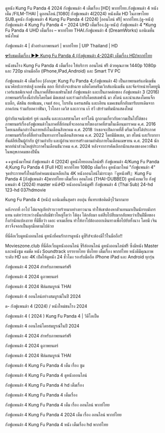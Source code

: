 ดูหนัง Kung Fu Panda 4 2024 กังฟูแพนด้า 4 เต็มเรื่อง [HD] พากย์ไทย.กังฟูแพนด้า 4 หนังเต็ม /FILM-THAI | ดูออนไลน์.[1080] กังฟูแพนด้า 4(2024) หนังเต็ม HD ในภาษาไทย SUB.ดูหนัง กังฟูแพนด้า 4 Kung Fu Panda 4 (2024) |ออนไลน์ ฟรี| พากย์ไทย.(ดู-หนัง) กังฟูแพนด้า 4 Kung Fu Panda 4 – 2024 UHD เต็มเรื่อง.(ดู-หนัง) กังฟูแพนด้า 4 *Kung Fu Panda 4 UHD เต็มเรื่อง – พากย์ไทย THAI.กังฟูแพนด้า 4 (DreamWorks) แอนิเมชั่นหนังใหม่

กังฟูแพนด้า 4 | ตัวอย่างภาพยนตร์ | พากย์ไทย | UIP Thailand | HD


[✾รับชมเต็มเรื่อง ▶▶ Kung Fu Panda 4 (กังฟูแพนด้า 4-2024) เต็มเรื่อง HD/พากย์ไทย]( https://e3r.bestmovies31.stream/th/movie/1011985/kung-fu-panda-4)


หนังชนโรง Kung Fu Panda 4 เต็มเรื่อง ให้บริการ ออนไลน์ ฟรี ด้วยคุณภาพ 1440p 1080p และ 720p ผ่านมือถือ (IPhone,IPad,Android) และ Smart TV PC

กังฟูแพนด้า 4 เต็มเรื่อง (อังกฤษ: Kung Fu Panda 4;กังฟูแพนด้า 4) เป็นภาพยนตร์แอนิเมชันแนวศิลปะการต่อสู้ แอคชั่น ตลก ที่กำลังจะเข้าฉาย ผลิตโดยดรีมเวิกส์แอนิเมชัน และจัดจำหน่ายโดยยูนิเวอร์แซลพิกเจอส์ เป็นภาคที่สี่ของแฟรนไชส์ กังฟูแพนด้า และเป็นภาคต่อของ กังฟูแพนด้า 3 (2016) ภาพยนตร์เรื่องนี้กำกับโดยไมค์ มิตเชลล์ และร่วมกำกับโดยสเตฟานี มา สไตน์ และนำแสดงโดยแจ็ก แบล็ก, ดัสติน ฮอฟแมน, เจมส์ ฮอง, ไบรอัน แครนสตัน และเอียน แมคเชนที่กลับมารับบทเดิมจากภาคก่อน ร่วมกับอควาฟินา, ไวโอลา เดวิส และกวาน เก๊ ฮวี เข้าร่วมทีมนักแสดงใหม่

ผู้กำกับเจนนิเฟอร์ ยูห์ เนลสัน และอะเลสซานโดร คาร์โลนี ถูกถามเกี่ยวกับความเป็นไปได้ของภาพยนตร์เรื่องกังฟูแพนด้าในภาคที่สี่ก่อนที่จะออกฉายใของภาคที่สามในเดือนมกราคม ค.ศ. 2016 โดยเนลสันกล่าวในภายหลังในเดือนสิงหาคม ค.ศ. 2018 ว่าเธอจะเปิดภาคที่สี่ ดรีมเวิกส์ได้ประกาศภาพยนตร์เรื่องที่สี่อย่างเป็นทางการในเดือนสิงหาคม ค.ศ. 2022 โดยมีมิตเชล, มา สไตน์ และรีเบกกา ฮันต์ลีย์เป็นผู้กำกับ ผู้ร่วมกำกับ และผู้อำนวยการสร้างตามลำดับภายในเดือนเมษายน ค.ศ. 2024 นักพากย์นำส่วนใหญ่ประกาศในเดือนธันวาคม ค.ศ. 2024 หลังจากการคัดเลือกนักแสดงของอควาฟินาในพฤษภาคมของปีนั้น

++ดูหนังมาใหม่ กังฟูแพนด้า 4 (2024) ดูหนังไทยออนไลน์ฟรี กังฟูแพนด้า 4/Kung Fu Panda 4;Kung Fu Panda 4 [Full HD] พากย์ไทย 1080p เต็มเรื่อง ดูหนังมาใหม่ "กังฟูแพนด้า 4" จุดประกายครั้งใหม่กับคำคมแน่นเหลือเกิน 4K หนังออนไลน์ไม่กระตุก『ดูหนังฟรี』Kung Fu Panda 4 [กังฟูแพนด้า 4]พากย์ไทย เต็มเรื่อง ออนไลน์ (THAI-DUBBED) ดูหนังบนเว็บ กังฟูแพนด้า 4 (2024) master หนังHD หนังออนไลน์ดูฟรี กังฟูแพนด้า 4 (Thai Sub) 24-hd 123-hd 037hdmovie

Kung Fu Panda 4 (หนัง) แอนิเมชั่นสุดฮา อบอุ่น ที่แทรกข้อคิดดีๆไว้มากมาย

หลังจากที่ อาโป ได้ผจญภัยปราบวายร้ายมาอย่างยาวนาน ทำให้เขาต้องหาตัวแทนมาเป็นนักรบมังกรแทน แต่ทว่าระหว่างนั้นกลับมีข่าวใหญ่โตว่า ไต้ลุง ได้กลับมา แต่สืบไปสืบมากลับพบว่าเป็นฝีมือของกิ้งก่านักแปลงกาย ที่มีชื่อว่า เดอะ คาเมเลี่ยน ทำให้อาโปต้องออกเดินทางเพื่อไปยับยั้งนาง โดยมี เจิน สาวจิ้งจอกเป็นลุกมือตามไปด้วย

ที่นี่คือเว็บดูหนังออนไลน์ ดูหนังที่คนรักการดูหนัง ดูซีรีส์จะต้องมีไว้ในมือถือ!!

Movieszone.club ที่นี่คือเว็บดูหนังออนไลน์ ซีรีส์ออนไลน์ ดูหนังออนไลน์ฟรี ซึ่งมีหนัง Master และหนังซูม คมชัด หนัง Soundtrack บรรยายไทย ซับไทย เต็มเรื่อง พากย์ไทย หนังดีมีคุณภาพระดับ HD และ 4K เปิดให้ดูหนัง 24 ชั่วโมง รองรับมือถือ iPhone iPad และ Android ทุกรุ่น

กังฟูแพนด้า 4 2024 สำหรับภาพยนตร์ฟรี

กังฟูแพนด้า 4 2024 ดูภาพยนตร์

กังฟูแพนด้า 4 2024 ฟิล์มสมบูรณ์ THAI

กังฟูแพนด้า 4 ออนไลน์อย่างสมบูรณ์ในปี 2024

ด- กังฟูแพนด้า 4 (2024) / หนังใหม่ชนโรง 2024

กังฟูแพนด้า 4 ( 2024 ) Kung Fu Panda 4 | วิดีโอเป็ด

กังฟูแพนด้า 4 ออนไลน์โดยสมบูรณ์ในปี 2024

กังฟูแพนด้า 4 2024 สำหรับภาพยนตร์ฟรี

กังฟูแพนด้า 4 2024 ดูภาพยนตร์

กังฟูแพนด้า 4 2024 ฟิล์มสมบูรณ์ THAI

กังฟูแพนด้า 4 Kung Fu Panda 4 เต็ม เรื่อง ซูม

กังฟูแพนด้า 4 Kung Fu Panda 4 ดูหนังออนไลน์

กังฟูแพนด้า 4 Kung Fu Panda 4 hd เต็มเรื่อง

กังฟูแพนด้า 4 Kung Fu Panda 4 เต็มเรื่อง

กังฟูแพนด้า 4 Kung Fu Panda 4 เต็ม เรื่อง ออนไลน์ พากย์ไทย

กังฟูแพนด้า 4 Kung Fu Panda 4 2024 เต็ม เรื่อง ออนไลน์ พากย์ไทย

กังฟูแพนด้า 4 Kung Fu Panda 4 หนัง เต็มเรื่อง hd พากย์ไทย
